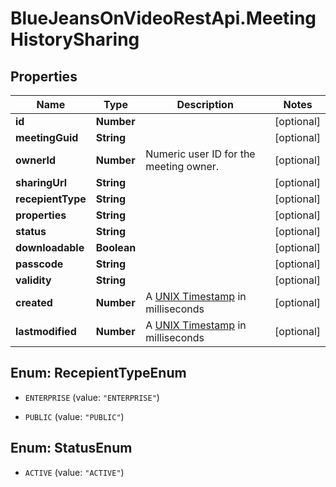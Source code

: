 # BlueJeansOnVideoRestApi.MeetingHistorySharing

## Properties
Name | Type | Description | Notes
------------ | ------------- | ------------- | -------------
**id** | **Number** |  | [optional] 
**meetingGuid** | **String** |  | [optional] 
**ownerId** | **Number** | Numeric user ID for the meeting owner. | [optional] 
**sharingUrl** | **String** |  | [optional] 
**recepientType** | **String** |  | [optional] 
**properties** | **String** |  | [optional] 
**status** | **String** |  | [optional] 
**downloadable** | **Boolean** |  | [optional] 
**passcode** | **String** |  | [optional] 
**validity** | **String** |  | [optional] 
**created** | **Number** | A [UNIX Timestamp](https://currentmillis.com/) in milliseconds | [optional] 
**lastmodified** | **Number** | A [UNIX Timestamp](https://currentmillis.com/) in milliseconds | [optional] 


<a name="RecepientTypeEnum"></a>
## Enum: RecepientTypeEnum


* `ENTERPRISE` (value: `"ENTERPRISE"`)

* `PUBLIC` (value: `"PUBLIC"`)




<a name="StatusEnum"></a>
## Enum: StatusEnum


* `ACTIVE` (value: `"ACTIVE"`)




